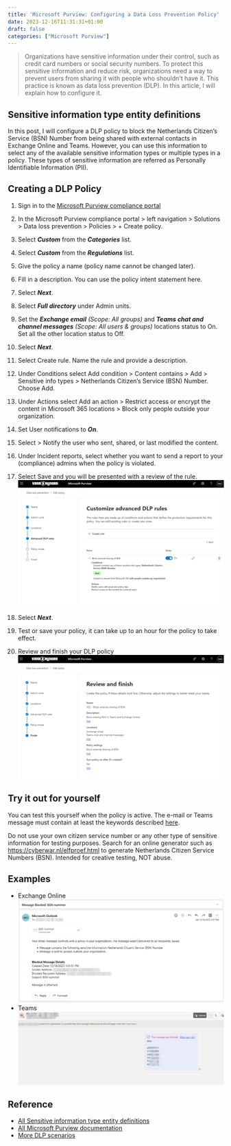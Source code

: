 ```yaml
---
title: 'Microsoft Purview: Configuring a Data Loss Prevention Policy'
date: 2023-12-16T11:31:31+01:00
draft: false
categories: ["Microsoft Purview"]
---
```


> Organizations have sensitive information under their control, such as credit card numbers or social security numbers. To protect this sensitive information and reduce risk, organizations need a way to prevent users from sharing it with people who shouldn't have it. This practice is known as data loss prevention (DLP). In this article, I will explain how to configure it.

## Sensitive information type entity definitions
In this post, I will configure a DLP policy to block the Netherlands Citizen’s Service (BSN) Number from being shared with external contacts in Exchange Online and Teams. However, you can use this information to select any of the available sensitive information types or multiple types in a policy. These types of sensitive information are referred as Personally Identifiable Information (PII).

## Creating a DLP Policy
1. Sign in to the [Microsoft Purview compliance portal](https://compliance.microsoft.com/)

2. In the Microsoft Purview compliance portal > left navigation > Solutions > Data loss prevention > Policies > + Create policy.

3. Select ***Custom*** from the ***Categories*** list.

4. Select ***Custom*** from the ***Regulations*** list.

5. Give the policy a name (policy name cannot be changed later).

6. Fill in a description. You can use the policy intent statement here.

7. Select ***Next***.

8. Select ***Full directory*** under Admin units.

9. Set the ***Exchange email*** _(Scope: All groups)_ and ***Teams chat and channel messages*** _(Scope: All users & groups)_ locations status to On. Set all the other location status to Off.

10. Select ***Next***.

11. Select Create rule. Name the rule and provide a description.

12. Under Conditions select Add condition > Content contains > Add > Sensitive info types > Netherlands Citizen’s Service (BSN) Number. Choose Add.

13. Under Actions select Add an action > Restrict access or encrypt the content in Microsoft 365 locations > Block only people outside your organization.

14. Set User notifications to ***On***.

15. Select > Notify the user who sent, shared, or last modified the content.

16. Under Incident reports, select whether you want to send a report to your (compliance) admins when the policy is violated.

17. Select Save and you will be presented with a review of the rule.
    ![IMAGE](/images/purview-data-loss-prevention/dlp-condition-example.png)

18. Select ***Next***.

19. Test or save your policy, it can take up to an hour for the policy to take effect.

20. Review and finish your DLP policy
    ![IMAGE](/images/purview-data-loss-prevention/dlp-review-finish.png)

## Try it out for yourself
You can test this yourself when the policy is active. The e-mail or Teams message must contain at least the keywords described [here](https://learn.microsoft.com/en-us/purview/sit-defn-netherlands-citizens-service-number#keywords_netherlands_eu_national_id_card).

Do not use your own citizen service number or any other type of sensitive information for testing purposes. Search for an online generator such as https://cyberwar.nl/elfproef.html to generate Netherlands Citizen Service Numbers (BSN). Intended for creative testing, NOT abuse.

## Examples
- Exchange Online
    ![IMAGE](/images/purview-data-loss-prevention/dlp-exo-sender.png)
- Teams
    ![IMAGE](/images/purview-data-loss-prevention/dlp-teams-sender.png)

## Reference
- [All Sensitive information type entity definitions](https://learn.microsoft.com/en-us/purview/sensitive-information-type-entity-definitions)
- [All Microsoft Purview documentation](https://learn.microsoft.com/en-us/purview/)
- [More DLP scenarios](https://learn.microsoft.com/en-us/purview/dlp-create-deploy-policy)
